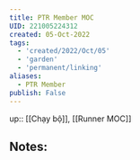 ```yaml
---
title: PTR Member MOC
UID: 221005224312
created: 05-Oct-2022
tags:
  - 'created/2022/Oct/05'
  - 'garden'
  - 'permanent/linking'
aliases:
  - PTR Member
publish: False
---
```

up:: [[Chạy bộ]], [[Runner MOC]]

## Notes:
